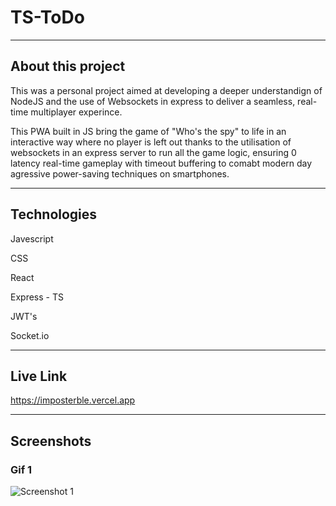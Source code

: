 # TS-ToDo

---

## About this project

This was a personal project aimed at developing a deeper understandign of NodeJS and the use of Websockets in express to deliver a seamless, real-time multiplayer experince. 

This PWA built in JS bring the game of "Who's the spy" to life in an interactive way where no player is left out thanks to the utilisation of websockets in an express server to run all the game logic, ensuring 0 latency real-time gameplay with timeout buffering to comabt modern day agressive power-saving techniques on smartphones. 

---

## Technologies

Javescript

CSS

React

Express - TS

JWT's

Socket.io


---
## Live Link

https://imposterble.vercel.app

---

## Screenshots

### Gif 1

![Screenshot 1](GIF1.gif)
